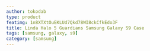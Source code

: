 ```yaml
---
author: tokodab
type: product
featimg: 1n8XTXtOuEKLUd7Qkd78WI8ckCfkEdo3F
title: Linda Halo 5 Guardians Samsung Galaxy S9 Case
tags: [samsung, galaxy, s9]
category: [samsung]
---
```

